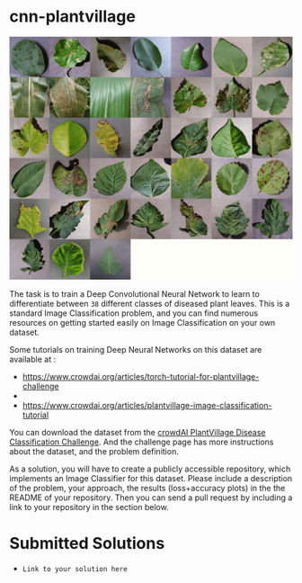 # cnn-plantvillage

![plantvillage](images/plantvillage.jpg)

The task is to train a Deep Convolutional Neural Network to learn to differentiate between
`38` different classes of diseased plant leaves. This is a standard Image Classification problem,
and you can find numerous resources on getting started easily on Image Classification on your own dataset.

Some tutorials on training Deep Neural Networks on this dataset are available at :
* https://www.crowdai.org/articles/torch-tutorial-for-plantvillage-challenge
*
* https://www.crowdai.org/articles/plantvillage-image-classification-tutorial

You can download the dataset from the [crowdAI PlantVillage Disease Classification Challenge](https://www.crowdai.org/challenges/plantvillage-disease-classification-challenge).
And the challenge page has more instructions about the dataset, and the problem definition.

As a solution, you will have to create a publicly accessible repository, which implements an Image Classifier for this dataset.
Please include a description of the problem, your approach, the results (loss+accuracy plots) in the the README of your repository.
Then you can send a pull request by including a link to your repository in the section below.

# Submitted Solutions
* `Link to your solution here`

